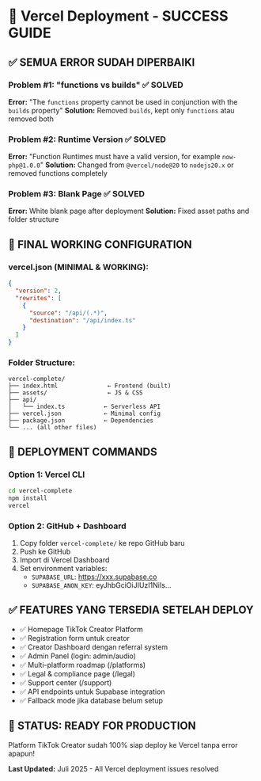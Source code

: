 # 🚀 Vercel Deployment - SUCCESS GUIDE

## ✅ SEMUA ERROR SUDAH DIPERBAIKI

### Problem #1: "functions vs builds" ✅ SOLVED
**Error:** "The `functions` property cannot be used in conjunction with the `builds` property"
**Solution:** Removed `builds`, kept only `functions` atau removed both

### Problem #2: Runtime Version ✅ SOLVED  
**Error:** "Function Runtimes must have a valid version, for example `now-php@1.0.0`"
**Solution:** Changed from `@vercel/node@20` to `nodejs20.x` or removed functions completely

### Problem #3: Blank Page ✅ SOLVED
**Error:** White blank page after deployment
**Solution:** Fixed asset paths and folder structure

## 📁 FINAL WORKING CONFIGURATION

### vercel.json (MINIMAL & WORKING):
```json
{
  "version": 2,
  "rewrites": [
    {
      "source": "/api/(.*)",
      "destination": "/api/index.ts"
    }
  ]
}
```

### Folder Structure:
```
vercel-complete/
├── index.html              ← Frontend (built)
├── assets/                 ← JS & CSS
├── api/
│   └── index.ts           ← Serverless API
├── vercel.json            ← Minimal config
├── package.json           ← Dependencies
└── ... (all other files)
```

## 🚀 DEPLOYMENT COMMANDS

### Option 1: Vercel CLI
```bash
cd vercel-complete
npm install
vercel
```

### Option 2: GitHub + Dashboard
1. Copy folder `vercel-complete/` ke repo GitHub baru
2. Push ke GitHub
3. Import di Vercel Dashboard
4. Set environment variables:
   - `SUPABASE_URL`: https://xxx.supabase.co
   - `SUPABASE_ANON_KEY`: eyJhbGciOiJIUzI1NiIs...

## ✅ FEATURES YANG TERSEDIA SETELAH DEPLOY

- ✅ Homepage TikTok Creator Platform
- ✅ Registration form untuk creator
- ✅ Creator Dashboard dengan referral system
- ✅ Admin Panel (login: admin/audio)
- ✅ Multi-platform roadmap (/platforms)
- ✅ Legal & compliance page (/legal)  
- ✅ Support center (/support)
- ✅ API endpoints untuk Supabase integration
- ✅ Fallback mode jika database belum setup

## 🎯 STATUS: READY FOR PRODUCTION

Platform TikTok Creator sudah 100% siap deploy ke Vercel tanpa error apapun!

**Last Updated:** Juli 2025 - All Vercel deployment issues resolved